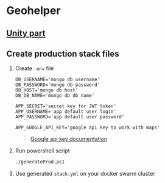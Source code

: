 # Geohelper

## [Unity part](https://github.com/RTUITLab/GeoHelperUnity)

## Create production stack files

1. Create `.env` file
    ```env
    DB_USERNAME='mongo db username'
    DB_PASSWORD='mongo db password'
    DB_HOST='mongo db host'
    DB_DB_NAME='mongo db db name'

    APP_SECRET='secret key for JWT token'
    APP_USERNAME='app default user login'
    APP_PASSWORD='app default user password'

    APP_GOOGLE_API_KEY='google api key to work with maps'
    ```
    > [Google api key documentation](https://developers.google.com/maps/documentation/javascript/get-api-key)
2. Run powershell script
    ```bash
    ./generateProd.ps1
    ```
3. Use generated `stack.yml` on your docker swarm cluster
